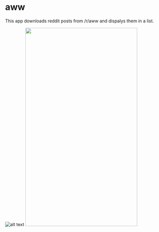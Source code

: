 # aww

This app downloads reddit posts from /r/aww and dispalys them in a list.

![alt text](https://i.imgur.com/cuprkZR.jpg)
<img src="https://i.imgur.com/cuprkZR.jpg" width="360" height="640">